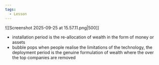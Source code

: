 ```yaml
---
tags:
  - Lesson
---
```

![[Screenshot 2025-09-25 at 15.57.11.png|500]]
- installation period is the re-allocation of wealth in the form of money or assets
- bubble pops when people realise the limitations of the technology, the deployment period is the genuine formulation of wealth where the over the top companies are removed 